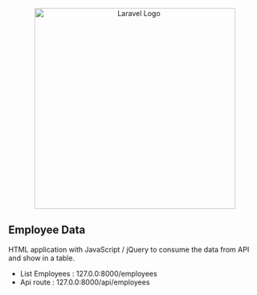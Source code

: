 <p align="center"><a href="https://laravel.com" target="_blank"><img src="https://raw.githubusercontent.com/laravel/art/master/logo-lockup/5%20SVG/2%20CMYK/1%20Full%20Color/laravel-logolockup-cmyk-red.svg" width="400" alt="Laravel Logo"></a></p>


## Employee Data

HTML application with JavaScript / jQuery to consume the data from API and show in a table.

- List Employees : 127.0.0:8000/employees
- Api route : 127.0.0:8000/api/employees
